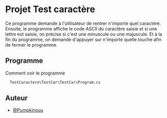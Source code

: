 # Projet Test caractère 

Ce programme demande à l'utilisateur de rentrer n'importe quel caractère. Ensuite, le programme affiche le code ASCII du caractère saisie et si une lettre est saisie, on précise si c'est une minuscule ou une majuscule. Et à la fin du programme, on demande d'appuyer sur n'importe quelle touche afin de fermer le programme.

## Programme 

Comment voir le programme

```bash
  TestCaractere\TestCar\TestCar\Program.cs
```
    
## Auteur

- [@Pumpkinouu](https://github.com/Pumpkinouu)

